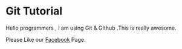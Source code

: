 # Git Tutorial
Hello programmers , I am using Git & GIthub .This is really awesome.

Please Like our [Facebook](https://www.facebook.com/TechTalk-With-Sharif-858060931235152) Page.